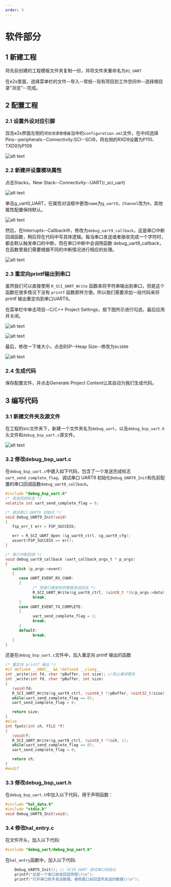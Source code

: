```yaml
---
order: 3
---
```

# 软件部分
## 1 新建工程
将先前创建的工程模板文件夹复制一份，并将文件夹重命名为`02_UART`

在e2s里面，选择菜单栏的文件--导入--常规--现有项目到工作空间中--选择根目录"浏览"--完成。

## 2 配置工程
### 2.1 设置外设对应引脚
双击e2s界面左侧的`项目资源管理器`当中的`configuration.xml`文件，在中间选择Pins--peripherals--Connectivity:SCI--SCI9，将右侧的RXD9设置为P110、TXD9为P109

![alt text](images/配置-SCI9.jpg)

### 2.2 新建并设置模块属性
点击Stacks，New Stack--Connectivity--UART(r_sci_uart)

![alt text](images/配置STACK1.jpg)

单击g_uart0_UART，在属性对话框中更改`name`为`g_uart9`，`Channel`改为`9`，其他属性配置保持默认。

![alt text](images/配置STACK2.jpg)

然后，在Interrupts--Callback中，修改为`debug_uart9_callback`，这是串口中断回调函数，稍后将在代码中写具体逻辑。每当串口发送或者接收完成一个字符时，都会默认触发串口的中断，而在串口中断中会调用函数 debug_uart9_callback，在函数里我们需要根据不同的中断情况进行相应的处理。

![alt text](images/配置STACK3.jpg)

### 2.3 重定向printf输出到串口
虽然我们可以直接使用 `R_SCI_UART_Write` 函数来将字符串输出到串口，但是这个函数在很多情况下没有 `printf` 函数那样方便。所以我们需要添加一段代码来将 printf 输出重定向到串口UART9。

在菜单栏中单击项目--C/C++ Project Settings，按下图所示进行勾选，最后应用并关闭。

![alt text](images/重定向printf1.jpg)

![alt text](images/重定向printf2.jpg)

最后，修改一下堆大小，点击BSP--Heap Size--修改为`0x1000`

![alt text](images/重定向printf3.jpg)

### 2.4 生成代码
保存配置文件，并点击Generate Project Content让其自动为我们生成代码。


## 3 编写代码
### 3.1 新建文件夹及源文件
在工程的src文件夹下，新建一个文件夹名为`debug_uart`，以及`debug_bsp_uart.h`头文件和`debug_bsp_uart.c`源文件。

![alt text](images/新建文件夹.jpg)

### 3.2 修改debug_bsp_uart.c

在`debug_bsp_uart.c`中键入如下代码，包含了一个发送完成标志`uart_send_complete_flag`、调试串口 UART9 初始化`Debug_UART9_Init`和先前配置的串口回调函数`debug_uart9_callback`。

```c
#include "debug_bsp_uart.h"
/* 发送完成标志 */
volatile int uart_send_complete_flag = 0;

/* 调试串口 UART9 初始化 */
void Debug_UART9_Init(void)
{
   fsp_err_t err = FSP_SUCCESS;

   err = R_SCI_UART_Open (&g_uart9_ctrl, &g_uart9_cfg);
   assert(FSP_SUCCESS == err);
}

/* 串口中断回调 */
void debug_uart9_callback (uart_callback_args_t * p_args)
{
   switch (p_args->event)
   {
      case UART_EVENT_RX_CHAR:
      {
            /* 把串口接收到的数据发送回去 */
            R_SCI_UART_Write(&g_uart9_ctrl, (uint8_t *)&(p_args->data), 1);
            break;
      }
      case UART_EVENT_TX_COMPLETE:
      {
            uart_send_complete_flag = 1;
            break;
      }
      default:
            break;
   }
}

```
还是在`debug_bsp_uart.c`文件中，加入重定向 printf 输出的函数
```c
/* 重定向 printf 输出 */
#if defined __GNUC__ && !defined __clang__
int _write(int fd, char *pBuffer, int size); //防止编译警告
int _write(int fd, char *pBuffer, int size)
{
   (void)fd;
   R_SCI_UART_Write(&g_uart9_ctrl, (uint8_t *)pBuffer, (uint32_t)size);
   while(uart_send_complete_flag == 0);
   uart_send_complete_flag = 0;

   return size;
}
#else
int fputc(int ch, FILE *f)
{
   (void)f;
   R_SCI_UART_Write(&g_uart9_ctrl, (uint8_t *)&ch, 1);
   while(uart_send_complete_flag == 0);
   uart_send_complete_flag = 0;

   return ch;
}
#endif
```

### 3.3 修改debug_bsp_uart.h
在`debug_bsp_uart.h`中加入以下代码，用于声明函数：
```c
#include "hal_data.h"
#include "stdio.h"
void Debug_UART9_Init(void);
```

### 3.4 修改hal_entry.c
在文件开头，加入以下代码:
```c
#include "debug_uart/debug_bsp_uart.h"
```
在`hal_entry`函数中，加入以下代码:
```c
    Debug_UART9_Init(); // SCI9 UART 调试串口初始化
    printf("这是一个串口收发回显例程\r\n");
    printf("打开串口助手发送数据，接收窗口会回显所发送的数据\r\n");
```